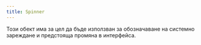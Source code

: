 ```yaml
---
title: Spinner
---
```


Този обект има за цел да бъде използван за обозначаване на системно зареждане и предстояща промяна в интерфейса.